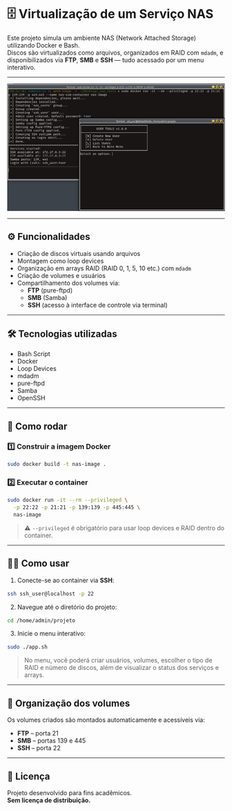# 🗄️ Virtualização de um Serviço NAS

Este projeto simula um ambiente NAS (Network Attached Storage) utilizando Docker e Bash.  
Discos são virtualizados como arquivos, organizados em RAID com `mdadm`, e disponibilizados via **FTP**, **SMB** e **SSH** — tudo acessado por um menu interativo.

---

![Exemplo do Menu Interativo](nas_sm.png)

---

## ⚙️ Funcionalidades

- Criação de discos virtuais usando arquivos  
- Montagem como loop devices  
- Organização em arrays RAID (RAID 0, 1, 5, 10 etc.) com `mdadm`  
- Criação de volumes e usuários  
- Compartilhamento dos volumes via:  
  - **FTP** (pure-ftpd)  
  - **SMB** (Samba)  
  - **SSH** (acesso à interface de controle via terminal)  

---

## 🛠️ Tecnologias utilizadas

- Bash Script  
- Docker  
- Loop Devices  
- mdadm  
- pure-ftpd  
- Samba  
- OpenSSH  

---

## 🚀 Como rodar

### 1️⃣ Construir a imagem Docker

```bash
sudo docker build -t nas-image .
```

### 2️⃣ Executar o container

```bash
sudo docker run -it --rm --privileged \
  -p 22:22 -p 21:21 -p 139:139 -p 445:445 \
  nas-image
```

> ⚠️ `--privileged` é obrigatório para usar loop devices e RAID dentro do container.

---

## 🧑‍💻 Como usar

1. Conecte-se ao container via **SSH**:

```bash
ssh ssh_user@localhost -p 22
```

2. Navegue até o diretório do projeto:

```bash
cd /home/admin/projeto
```

3. Inicie o menu interativo:

```bash
sudo ./app.sh
```

> No menu, você poderá criar usuários, volumes, escolher o tipo de RAID e número de discos, além de visualizar o status dos serviços e arrays.

---

## 📁 Organização dos volumes

Os volumes criados são montados automaticamente e acessíveis via:

- **FTP** – porta 21  
- **SMB** – portas 139 e 445  
- **SSH** – porta 22  

---

## 📄 Licença

Projeto desenvolvido para fins acadêmicos.  
**Sem licença de distribuição.**
